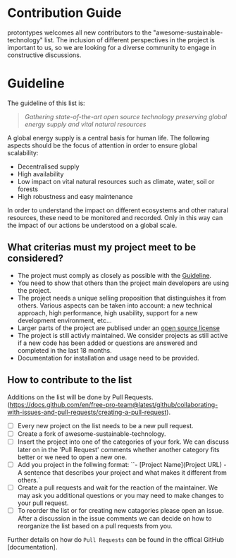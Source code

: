 # Contribution Guide
protontypes welcomes all new contributors to the "awesome-sustainable-technology" list. The inclusion of different perspectives in the project is important to us, so we are looking for a diverse community to engage in constructive discussions.  

# Guideline
The guideline of this list is:
> _Gathering state-of-the-art open source technology preserving global energy supply and vital natural resources_

A global energy supply is a central basis for human life. The following aspects should be the focus of attention in order to ensure global scalability:

* Decentralised supply
* High availability 
* Low impact on vital natural resources such as climate, water, soil or forests
* High robustness and easy maintenance 

In order to understand the impact on different ecosystems and other natural resources, these need to be monitored and recorded. Only in this way can the impact of our actions be understood on a global scale.

## What criterias must my project meet to be considered?

* The project must comply as closely as possible with the [Guideline](#guideline).
* You need to show that others than the project main developers are using the project. 
* The project needs a unique selling proposition that distinguishes it from others. Various aspects can be taken into account: a new technical approach, high performance, high usability, support for a new development environment, etc...
* Larger parts of the project are publised under an [open source license](https://choosealicense.com/) 
* The project is still activly maintained. We consider projects as still active if a new code has been added or questions are answered and completed in the last 18 months. 
* Documentation for installation and usage need to be provided. 


## How to contribute to the list 
Additions on the list will be done by Pull Requests. (https://docs.github.com/en/free-pro-team@latest/github/collaborating-with-issues-and-pull-requests/creating-a-pull-request).
- [ ] Every new project on the list needs to be a new pull request.
- [ ] Create a fork of awesome-sustainable-technology. 
- [ ] Insert the project into one of the categories of your fork. We can discuss later on in the 'Pull Request' comments whether another category fits better or we need to open a new one. 
- [ ] Add you project in the follwing format: ``- [Project Name](Project URL) - A sentence that describes your project and what makes it different from others.`
- [ ] Create a pull requests and wait for the reaction of the maintainer. We may ask you additional questions or you may need to make changes to your pull request.
- [ ] To reorder the list or for creating new catagories please open an issue. After a discussion in the issue comments we can decide on how to reorganize the list based on a pull requests from you.

Further details on how do `Pull Requests` can be found in the offical GitHub [documentation].
